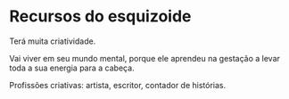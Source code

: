 # Recursos do esquizoide

Terá muita criatividade.

Vai viver em seu mundo mental, porque ele aprendeu na gestação a levar toda a sua energia para a cabeça.

Profissões criativas: artista, escritor, contador de histórias.
